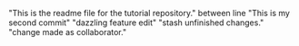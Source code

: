 "This is the readme file for the tutorial repository."
between line
"This is my second commit"
"dazzling feature edit"
"stash unfinished changes."
"change made as collaborator."